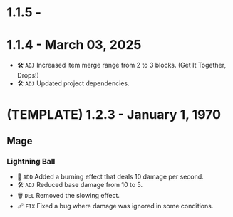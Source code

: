 # 1.1.5 -


# 1.1.4 - March 03, 2025
- 🛠️ `ADJ` Increased item merge range from 2 to 3 blocks. (Get It Together, Drops!)
- 🛠️ `ADJ` Updated project dependencies.

# (TEMPLATE) 1.2.3 - January 1, 1970
## Mage
### Lightning Ball
- 🌟 `ADD` Added a burning effect that deals 10 damage per second.
- 🛠️ `ADJ` Reduced base damage from 10 to 5.
- 🗑️ `DEL` Removed the slowing effect.
- 🩹 `FIX` Fixed a bug where damage was ignored in some conditions.